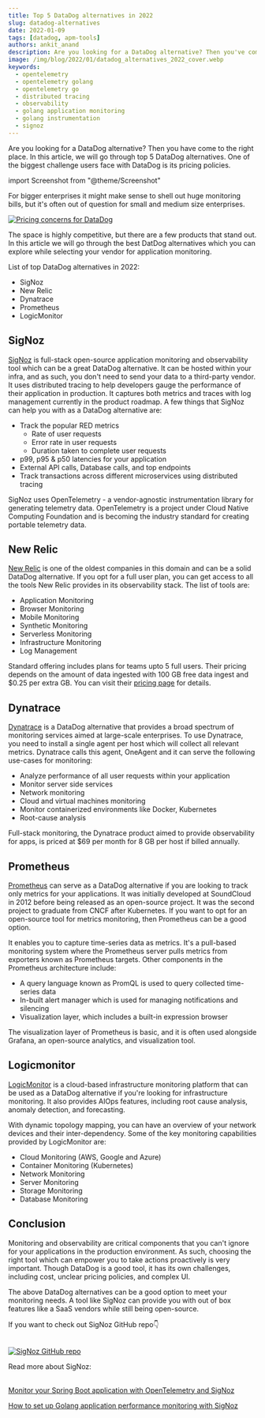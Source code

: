 ```yaml
---
title: Top 5 DataDog alternatives in 2022
slug: datadog-alternatives
date: 2022-01-09
tags: [datadog, apm-tools]
authors: ankit_anand
description: Are you looking for a DataDog alternative? Then you've come to the right place. In this article, we will explore the top 5 alternatives to DataDog. 1.SigNoz 2.New Relic 3.Dynatrace...
image: /img/blog/2022/01/datadog_alternatives_2022_cover.webp
keywords:
  - opentelemetry
  - opentelemetry golang
  - opentelemetry go
  - distributed tracing
  - observability
  - golang application monitoring
  - golang instrumentation
  - signoz
---
```


<head>
  <link rel="canonical" href="https://signoz.io/blog/datadog-alternatives/"/>
</head>

Are you looking for a DataDog alternative? Then you have come to the right place. In this article, we will go through top 5 DataDog alternatives. One of the biggest challenge users face with DataDog is its pricing policies.

<!--truncate-->

import Screenshot from "@theme/Screenshot"

<Screenshot
  alt="Monitor your Go applications with SigNoz"
  height={500}
  src="/img/blog/2022/01/datadog_alternatives_2022_cover.webp"
  width={700}
/>

For bigger enterprises it might make sense to shell out huge monitoring bills, but it's often out of question for small and medium size enterprises.

[![Pricing concerns for DataDog](/img/blog/2021/08/datadog_alternative_reddit.webp)](https://www.reddit.com/r/devops/comments/fp7xl7/warning_avoid_datadog_at_all_costs/)

The space is highly competitive, but there are a few products that stand out. In this article we will go through the best DatDog alternatives which you can explore while selecting your vendor for application monitoring.

List of top DataDog alternatives in 2022:

- SigNoz
- New Relic
- Dynatrace
- Prometheus
- LogicMonitor

## SigNoz

[SigNoz](https://signoz.io/?utm_source=blog&utm_medium=article) is full-stack open-source application monitoring and observability tool which can be a great DataDog alternative. It can be hosted within your infra, and as such, you don't need to send your data to a third-party vendor. It uses distributed tracing to help developers gauge the performance of their application in production. It captures both metrics and traces with log management currently in the product roadmap.
A few things that SigNoz can help you with as a DataDog alternative are:

- Track the popular RED metrics
  - Rate of user requests
  - Error rate in user requests
  - Duration taken to complete user requests
- p99, p95 & p50 latencies for your application
- External API calls, Database calls, and top endpoints
- Track transactions across different microservices using distributed tracing

SigNoz uses OpenTelemetry - a vendor-agnostic instrumentation library for generating telemetry data. OpenTelemetry is a project under Cloud Native Computing Foundation and is becoming the industry standard for creating portable telemetry data.

<Screenshot
  alt="SigNoz showing popular RED metrics for application monitoring"
  height={500}
  src="/img/blog/common/signoz_charts_application_metrics.webp"
  title="SigNoz Dashboard with visualization of the popular RED metrics for your application (Number of requests, rate of error & duration)"
  width={700}
/>

<Screenshot
  alt="SigNoz flamegraphs and gantt charts"
  height={500}
  src="/img/blog/common/signoz_flamegraphs.webp"
  title="SigNoz also has Flamegraphs and Gantt charts to visualize distributed tracing for your microservice application"
  width={700}
/>

## New Relic

<a href = "https://newrelic.com/" rel="noopener noreferrer nofollow" target="_blank" >New Relic</a> is one of the oldest companies in this domain and can be a solid DataDog alternative. If you opt for a full user plan, you can get access to all the tools New Relic provides in its observability stack. The list of tools are:

- Application Monitoring
- Browser Monitoring
- Mobile Monitoring
- Synthetic Monitoring
- Serverless Monitoring
- Infrastructure Monitoring
- Log Management

Standard offering includes plans for teams upto 5 full users. Their pricing depends on the amount of data ingested with 100 GB free data ingest and $0.25 per extra GB. You can visit their <a href = "https://newrelic.com/pricing" rel="noopener noreferrer nofollow" target="_blank" >pricing page</a> for details.

<Screenshot
  alt="New Relic dashboard"
  height={500}
  src="/img/blog/2021/08/Datadog_alt_New_relic_dashboard-min.webp"
  title="New Relic Dashboard"
  width={700}
/>

## Dynatrace

<a href = "https://www.dynatrace.com/" rel="noopener noreferrer nofollow" target="_blank" >Dynatrace</a> is a DataDog alternative that provides a broad spectrum of monitoring services aimed at large-scale enterprises. To use Dynatrace, you need to install a single agent per host which will collect all relevant metrics. Dynatrace calls this agent, OneAgent and it can serve the following use-cases for monitoring:

- Analyze performance of all user requests within your application
- Monitor server side services
- Network monitoring
- Cloud and virtual machines monitoring
- Monitor containerized environments like Docker, Kubernetes
- Root-cause analysis

Full-stack monitoring, the Dynatrace product aimed to provide observability for apps, is priced at $69 per month for 8 GB per host if billed annually.
<Screenshot
  alt="Dynatrace dashboard"
  height={500}
  src="/img/blog/2021/08/datadog_alternative_dynatrace_dashboard.webp"
  title="Dynatrace dashboard (Source: Dynatrace website)"
  width={700}
/>

## Prometheus

<a href = "https://prometheus.io/" rel="noopener noreferrer nofollow" target="_blank" >Prometheus</a> can serve as a DataDog alternative if you are looking to track only metrics for your applications. It was initially developed at SoundCloud in 2012 before being released as an open-source project. It was the second project to graduate from CNCF after Kubernetes. If you want to opt for an open-source tool for metrics monitoring, then Prometheus can be a good option.

It enables you to capture time-series data as metrics. It's a pull-based monitoring system where the Prometheus server pulls metrics from exporters known as Prometheus targets. Other components in the Prometheus architecture include:

- A query language known as PromQL is used to query collected time-series data
- In-built alert manager which is used for managing notifications and silencing
- Visualization layer, which includes a built-in expression browser

The visualization layer of Prometheus is basic, and it is often used alongside Grafana, an open-source analytics, and visualization tool.

<Screenshot
  alt="Prometheus Expression Browser"
  height={500}
  src="/img/blog/2021/08/datadog_alternative_prom_exp_browser-min.webp"
  title="Prometheus expression browser"
  width={700}
/>

<Screenshot
  alt="Grafana used as a visualization layer for Prometheus"
  height={500}
  src="/img/blog/2021/08/dd_alt_prometheus_grafana-min.webp"
  title="Grafana used for visualization with Prometheus"
  width={700}
/>

## Logicmonitor

<a href = "https://www.logicmonitor.com/" rel="noopener noreferrer nofollow" target="_blank" >LogicMonitor</a> is a cloud-based infrastructure monitoring platform that can be used as a DataDog alternative if you're looking for infrastructure monitoring. It also provides AIOps features, including root cause analysis, anomaly detection, and forecasting.

With dynamic topology mapping, you can have an overview of your network devices and their inter-dependency. Some of the key monitoring capabilities provided by LogicMonitor are:

- Cloud Monitoring (AWS, Google and Azure)
- Container Monitoring (Kubernetes)
- Network Monitoring
- Server Monitoring
- Storage Monitoring
- Database Monitoring

<Screenshot
    alt="LogicMonitor dashboard"
    height={500}
    src="/img/blog/2021/08/dd_alt_logicmonitor-min.webp"
    title="LogicMonitor Dashboard (Source: LogicMonitor website)"
    width={700}
/>

## Conclusion

Monitoring and observability are critical components that you can't ignore for your applications in the production environment. As such, choosing the right tool which can empower you to take actions proactively is very important. Though DataDog is a good tool, it has its own challenges, including cost, unclear pricing policies, and complex UI.

The above DataDog alternatives can be a good option to meet your monitoring needs. A tool like SigNoz can provide you with out of box features like a SaaS vendors while still being open-source.

If you want to check out SigNoz GitHub repo👇<br></br>

[![SigNoz GitHub repo](/img/blog/common/signoz_github.webp)](https://github.com/SigNoz/signoz)

Read more about SigNoz:<br></br>

[Monitor your Spring Boot application with OpenTelemetry and SigNoz](https://signoz.io/blog/opentelemetry-spring-boot/)

[How to set up Golang application performance monitoring with SigNoz](https://signoz.io/blog/monitoring-your-go-application-with-signoz/)
